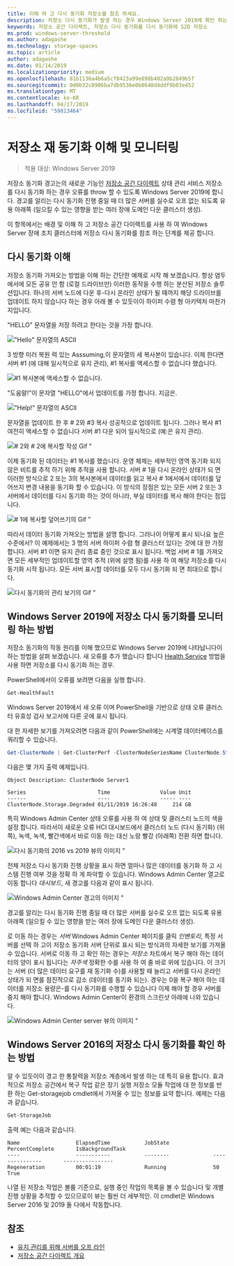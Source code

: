 ```yaml
---
title: 이해 하 고 다시 동기화 저장소를 참조 하세요.
description: 저장소 다시 동기화가 발생 하는 경우 Windows Server 2019에 확인 하는 방법에 대 한 자세한 정보.
keywords: 저장소 공간 다이렉트, 저장소 다시 동기화를 다시 동기화에 S2D 저장소
ms.prod: windows-server-threshold
ms.author: adagashe
ms.technology: storage-spaces
ms.topic: article
author: adagashe
ms.date: 01/14/2019
ms.localizationpriority: medium
ms.openlocfilehash: 81b1136a4b6a5cf8423a99e898b482a9b2849b5f
ms.sourcegitcommit: 0d0b32c8986ba7db9536e0b8648d4ddf9b03e452
ms.translationtype: MT
ms.contentlocale: ko-KR
ms.lasthandoff: 04/17/2019
ms.locfileid: "59813464"
---
```

# <a name="understand-and-monitor-storage-resync"></a>저장소 재 동기화 이해 및 모니터링

>적용 대상: Windows Server 2019

저장소 동기화 경고는의 새로운 기능인 [저장소 공간 다이렉트](storage-spaces-direct-overview.md) 상태 관리 서비스 저장소를 다시 동기화 하는 경우 오류를 throw 할 수 있도록 Windows Server 2019에 합니다. 경고를 알리는 다시 동기화 진행 중일 때 더 많은 서버를 실수로 오프 없는 되도록 유용 아래쪽 (일으킬 수 있는 영향을 받는 여러 장애 도메인 다운 클러스터 생성). 

이 항목에서는 배경 및 이해 하 고 저장소 공간 다이렉트를 사용 하 여 Windows Server 장애 조치 클러스터에 저장소 다시 동기화를 참조 하는 단계를 제공 합니다.

## <a name="understanding-resync"></a>다시 동기화 이해

저장소 동기화 가져오는 방법을 이해 하는 간단한 예제로 시작 해 보겠습니다. 항상 염두에서에 모든 공유 안 함 (로컬 드라이브만) 이러한 동작을 수행 하는 분산된 저장소 솔루션입니다. 하나의 서버 노드에 다운 후-다시 온라인 상태가 될 때까지 해당 드라이브를 업데이트 하지 않습니다 하는 경우 아래 볼 수 있듯이이 하이퍼 수렴 형 아키텍처 마찬가지입니다. 

"HELLO" 문자열을 저장 하려고 한다는 것을 가정 합니다. 

!["Hello" 문자열의 ASCII](media/understand-storage-resync/hello.png)

3 방향 미러 복원 력 있는 Asssuming,이 문자열의 세 복사본이 있습니다. 이제 한다면 서버 #1 (에 대해 일시적으로 유지 관리), #1 복사를 액세스할 수 없습니다 했습니다.

![#1 복사본에 액세스할 수 없습니다.](media/understand-storage-resync/copy1.png)

"도움말!"이 문자열 "HELLO"에서 업데이트를 가정 합니다. 지금은.

!["Help!" 문자열의 ASCII](media/understand-storage-resync/help.png)

문자열을 업데이트 한 후 # 2와 #3 복사 성공적으로 업데이트 됩니다. 그러나 복사 #1 여전히 액세스할 수 없습니다 서버 #1 다운 되어 일시적으로 (예:은 유지 관리). 

![# 2와 # 2에 복사할 작성 Gif "](media/understand-storage-resync/write.gif)

이제 동기화 된 데이터는 #1 복사를 했습니다. 운영 체제는 세부적인 영역 동기화 되지 않은 비트를 추적 하기 위해 추적을 사용 합니다. 서버 # 1을 다시 온라인 상태가 되 면 이러한 방식으로 2 또는 3의 복사본에서 데이터를 읽고 복사 # 1에서에서 데이터를 덮어쓰지 변경 내용을 동기화 할 수 있습니다. 이 방식의 장점은 있는 모든 서버 2 또는 3 서버에서 데이터를 다시 동기화 하는 것이 아니라, 부실 데이터를 복사 해야 한다는 점입니다.

![# 1에 복사할 덮어쓰기의 Gif "](media/understand-storage-resync/overwrite.gif)

따라서 데이터 동기화 가져오는 방법을 설명 합니다. 그러나이 어떻게 표시 되나요 높은 수준에서? 이 예제에서는 3 명의 서버 하이퍼 수렴 형 클러스터 있다는 것에 대 한 가정 합니다. 서버 #1 이면 유지 관리 종료 중인 것으로 표시 됩니다. 백업 서버 # 1를 가져오면 모든 세부적인 업데이트할 영역 추적 (위에 설명 됨)를 사용 하 여 해당 저장소를 다시 동기화 시작 됩니다. 모든 서버 표시할 데이터를 모두 다시 동기화 되 면 최대으로 합니다.

![다시 동기화의 관리 보기의 Gif "](media/understand-storage-resync/admin.gif)

## <a name="how-to-monitor-storage-resync-in-windows-server-2019"></a>Windows Server 2019에 저장소 다시 동기화를 모니터링 하는 방법

저장소 동기화의 작동 원리를 이해 했으므로 Windows Server 2019에 나타납니다이 하는 방법을 살펴 보겠습니다. 새 오류를 추가 했습니다 합니다 [Health Service](../../failover-clustering/health-service-overview.md) 방법을 사용 하면 저장소를 다시 동기화 하는 경우.

PowerShell에서이 오류를 보려면 다음을 실행 합니다.

``` PowerShell
Get-HealthFault
```

Windows Server 2019에서 새 오류 이며 PowerShell을 기반으로 상태 오류 클러스터 유효성 검사 보고서에 다른 곳에 표시 됩니다. 

대 한 자세한 보기를 가져오려면 다음과 같이 PowerShell에는 시계열 데이터베이스를 쿼리할 수 있습니다.

```PowerShell
Get-ClusterNode | Get-ClusterPerf -ClusterNodeSeriesName ClusterNode.Storage.Degraded
```
다음은 몇 가지 출력 예제입니다.

```
Object Description: ClusterNode Server1

Series                       Time                Value Unit
------                       ----                ----- ----
ClusterNode.Storage.Degraded 01/11/2019 16:26:48     214 GB
```

특히 Windows Admin Center 상태 오류를 사용 하 여 상태 및 클러스터 노드의 색을 설정 합니다. 따라서이 새로운 오류 HCI 대시보드에서 클러스터 노드 (다시 동기화) (위쪽), 녹색, 녹색, 빨간색에서 바로 이동 하는 대신 노랑 빨강 (아래쪽) 전환 하면 합니다.

![다시 동기화의 2016 vs 2019 뷰의 이미지 "](media/understand-storage-resync/compare.png)

전체 저장소 다시 동기화 진행 상황을 표시 하면 얼마나 많은 데이터를 동기화 하 고 시스템 진행 여부 것을 정확 하 게 파악할 수 있습니다. Windows Admin Center 열고로 이동 합니다 *대시보드*, 새 경고를 다음과 같이 표시 됩니다.

![Windows Admin Center 경고의 이미지 "](media/understand-storage-resync/alert.png)

경고를 알리는 다시 동기화 진행 중일 때 더 많은 서버를 실수로 오프 없는 되도록 유용 아래쪽 (일으킬 수 있는 영향을 받는 여러 장애 도메인 다운 클러스터 생성). 

로 이동 하는 경우는 *서버* Windows Admin Center 페이지를 클릭 *인벤토리*, 특정 서버를 선택 하 고이 저장소 동기화 서버 단위로 표시 되는 방식과의 자세한 보기를 가져올 수 있습니다. 서버로 이동 하 고 확인 하는 경우는 *저장소* 차트에서 복구 해야 하는 데이터의 양이 표시 됩니다는 *자주색* 정확한 수를 사용 하 여 줄 바로 위에 있습니다. 이 크기는 서버 (더 많은 데이터 요구를 재 동기화 수)를 사용할 때 늘리고 서버를 다시 온라인 상태가 되 면를 점진적으로 감소 (데이터를 동기화 되는). 경우는 0을 복구 해야 하는 데이터를 저장소 용량은-를 다시 동기화를 수행할 수 있습니다 이제 해야 할 경우 서버를 중지 해야 합니다. Windows Admin Center이 환경의 스크린샷 아래에 나와 있습니다.

![Windows Admin Center server 뷰의 이미지 "](media/understand-storage-resync/server.png)

## <a name="how-to-see-storage-resync-in-windows-server-2016"></a>Windows Server 2016의 저장소 다시 동기화를 확인 하는 방법

알 수 있듯이이 경고 한 통찰력을 저장소 계층에서 발생 하는 데 특히 유용 합니다. 효과적으로 저장소 공간에서 복구 작업 같은 장기 실행 저장소 모듈 작업에 대 한 정보를 반환 하는 Get-storagejob cmdlet에서 가져올 수 있는 정보를 요약 합니다. 예제는 다음과 같습니다.

```PowerShell
Get-StorageJob
```

출력 예는 다음과 같습니다.

```
Name                  ElapsedTime           JobState              PercentComplete       IsBackgroundTask
----                  -----------           --------              ---------------       ----------------
Regeneration          00:01:19              Running               50                    True

```

나열 된 저장소 작업은 볼륨 기준으로, 실행 중인 작업의 목록을 볼 수 있습니다 및 개별 진행 상황을 추적할 수 있으므로이 뷰는 훨씬 더 세부적인. 이 cmdlet은 Windows Server 2016 및 2019 둘 다에서 작동합니다.

## <a name="see-also"></a>참조

- [유지 관리를 위해 서버를 오프 라인](maintain-servers.md)
- [저장소 공간 다이렉트 개요](storage-spaces-direct-overview.md)